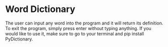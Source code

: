 # Word Dictionary

The user can input any word into the program and it will return its definition. To exit the program, simply press enter without typing anything. If you would like to use it, make sure to go to your terminal and pip install PyDictionary.
